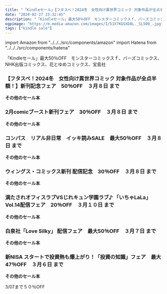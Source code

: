 ```yaml
---
title: "「Kindleセール」【フタスペ！2024冬　女性向け異世界コミック 対象作品が全点半額！】新刊記念フェア　50％OFF"
date: "2024-02-27 23:32:45"
description: "「Kindleセール」最大50％OFF　モンスターコミックスｆ、バーズコミックス、NHK出版コミックス、花とゆめコミックス、宝島社"
ogpimage: "https://m.media-amazon.com/images/I/51X7KGSXD8L._SL500_.jpg"
tags: ["kindle sale"]
---
```

import Amazon from "../../../src/components/amazon"
import Hatena from "../../../src/components/hatena"

「Kindleセール」最大50％OFF　モンスターコミックスｆ、バーズコミックス、NHK出版コミックス、花とゆめコミックス、宝島社



### 【フタスペ！2024冬　女性向け異世界コミック 対象作品が全点半額！】新刊記念フェア　50％OFF　３月８日 まで


<Amazon asin="B07L5758GY" />



<Amazon asin="B07RW5LN5C" />



<Amazon asin="B084QCZPLM" />


**その他のセール本**

<Hatena src="https://kyukyunyorituryo.github.io/kindle_sale/20240308s39071/" title=""/>

### 2月comicブースト新刊フェア　30％OFF　３月８日 まで


<Amazon asin="B06XC2KL74" />



<Amazon asin="B08XQ5321X" />



<Amazon asin="B01C8NVT2Y" />


**その他のセール本**

<Hatena src="https://kyukyunyorituryo.github.io/kindle_sale/20240308s39141/" title=""/>

### コンパス　リアル非日常　イッキ読みSALE　最大50％OFF　３月８日 まで


<Amazon asin="B0CQR446QC" />



<Amazon asin="B0CQR34M4Q" />



<Amazon asin="B0BGP2CKTP" />


**その他のセール本**

<Hatena src="https://kyukyunyorituryo.github.io/kindle_sale/20240308s39161/" title=""/>

### ウィングス・コミックス新刊 配信記念　30％OFF　３月８日 まで


<Amazon asin="B0CVMRM8DQ" />



<Amazon asin="B0CVN6J5DG" />



<Amazon asin="B07KS5HK91" />


**その他のセール本**

<Hatena src="https://kyukyunyorituryo.github.io/kindle_sale/20240308s39111/" title=""/>

### 満たされオフィスラブVSじれキュン学園ラブ♪ 「いちゃLaLa」Vol.14配信フェア　20％OFF　３月１０日 まで


<Amazon asin="B0C13V63F9" />



<Amazon asin="B0C13SCNPV" />



<Amazon asin="B0BH3VWY8H" />


**その他のセール本**

<Hatena src="https://kyukyunyorituryo.github.io/kindle_sale/20240310s39046/" title=""/>

### 白泉社「Love Silky」 配信フェア　最大50％OFF　３月７日 まで


<Amazon asin="B0831C5QR9" />



<Amazon asin="B07ZQ3H1J1" />



<Amazon asin="B00DMUGXPQ" />


**その他のセール本**

<Hatena src="https://kyukyunyorituryo.github.io/kindle_sale/20240307s39049/" title=""/>

### 新NISA スタートで投資熱も爆上がり！「投資の知識」フェア　最大47％OFF　３月６日 まで


<Amazon asin="B0C85LFJHL" />



<Amazon asin="B0C2P723CX" />



<Amazon asin="B0BVTNFGQX" />


**その他のセール本**

<Hatena src="https://kyukyunyorituryo.github.io/kindle_sale/20240306s39116/" title=""/>

3/07まで５０％OFF

<Amazon asin="B07H9NZ5W5" />

<Amazon asin="B09MQ952Y5" />

